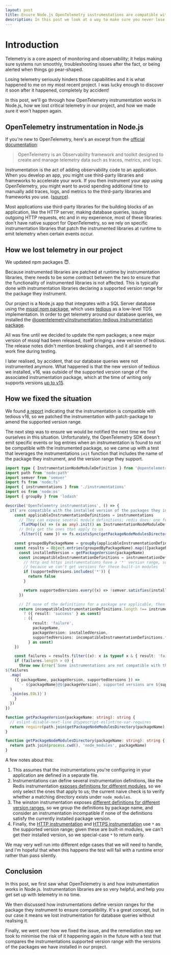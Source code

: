 ```yaml
---
layout: post
title: Ensure Node.js OpenTelemetry instrumentations are compatible with installed packages
description: In this post we look at a way to make sure you never lose telemetry in your app without knowing it.
---
```


# Introduction

Telemetry is a core aspect of monitoring and observability; it helps making sure systems run smoothly, troubleshooting issues after the fact, or being alerted when things go pear-shaped.

Losing telemetry seriously hinders those capabilities and it is what happened to me on my most recent project.
I was lucky enough to discover it soon after it happened, completely by accident!

In this post, we'll go through how OpenTelemetry instrumentation works in Node.js, how we lost critical telemetry in our project, and how we made sure it won't happen again.

## OpenTelemetry instrumentation in Node.js

If you're new to OpenTelemetry, here's an excerpt from the [official documentation](https://opentelemetry.io/docs/what-is-opentelemetry/):

> OpenTelemetry is an Observability framework and toolkit designed to create and manage telemetry data such as traces, metrics, and logs.

Instrumentation is the act of adding observability code to an application.
When you develop an app, you might use third-party libraries and frameworks to accelerate your work.
If you then instrument your app using OpenTelemetry, you might want to avoid spending additional time to manually add traces, logs, and metrics to the third-party libraries and frameworks you use. ([source](https://opentelemetry.io/docs/languages/js/libraries/)).

Most applications use third-party libraries for the building blocks of an application, like the HTTP server, making database queries, issuing outgoing HTTP requests, etc and in my experience, most of these libraries don't have native support for OpenTelemetry, so we rely on specific instrumentation libraries that patch the instrumented libraries at runtime to emit telemetry when certain events occur.

## How we lost telemetry in our project

We updated npm packages 😇.

Because instrumented libraries are patched at runtime by instrumentation libraries, there needs to be some contract between the two to ensure that the functionality of instrumented libraries is not affected. This is typically done with instrumentation libraries declaring a supported version range for the package they instrument.

Our project is a Node.js app that integrates with a SQL Server database using the [mssql npm package](https://www.npmjs.com/package/mssql), which uses [tedious](https://www.npmjs.com/package/tedious) as a low-level TDS implementation.
In order to get telemetry around our database queries, we installed the [@opentelemetry/instrumentation-tedious instrumentation package](https://www.npmjs.com/package/@opentelemetry/instrumentation-tedious).

All was fine until we decided to update the npm packages; a new major version of mssql had been released, itself bringing a new version of tedious.
The release notes didn't mention breaking changes, and it all seemed to work fine during testing.

I later realised, by accident, that our database queries were not instrumented anymore.
What happened is that the new version of tedious we installed, v16, was outside of the supported version range of the associated instrumentation package, which at the time of writing only supports versions [up to v15](https://github.com/open-telemetry/opentelemetry-js-contrib/tree/main/plugins/node/instrumentation-tedious#supported-versions).

## How we fixed the situation

We found [a report](https://github.com/open-telemetry/opentelemetry-js-contrib/pull/1638) indicating that the instrumentation is compatible with tedious v16, so we patched the instrumentation with patch-package to amend the supported version range.

The next step was to ensure we would be notified the next time we find ourselves in this situation.
Unfortunately, the OpenTelemetry SDK doesn't emit specific events or log entries when an instrumentation is found to not be compatible with the instrumented package, so we came up with a test that leverages the instrumentations `init` function that includes the name of the package they instrument, and the version range they support.

```typescript
import type { InstrumentationNodeModuleDefinition } from '@opentelemetry/instrumentation/build/src/instrumentationNodeModuleDefinition'
import path from 'node:path'
import semver from 'semver'
import fs from 'node:fs'
import { instrumentations } from './instrumentations'
import os from 'node:os'
import { groupBy } from 'lodash'

describe('OpenTelemetry instrumentations', () => {
  it(`are compatible with the installed version of the packages they instrument`, () => {
    const applicableInstrumentationDefinitions = instrumentations
      // They can expose several module definitions; redis does: one for @redis/client, one for @node-redis/client
      .flatMap((x) => (x as any).init() as InstrumentationNodeModuleDefinition<unknown> | InstrumentationNodeModuleDefinition<unknown>[])
      // Only get the ones that apply to us
      .filter(({ name }) => fs.existsSync(getPackageNodeModulesDirectory(name)))

    const groupedByPackageName = groupBy(applicableInstrumentationDefinitions, (x) => x.name)
    const results = Object.entries(groupedByPackageName).map(([packageName, instrumentationDefinitions]) => {
      const installedVersion = getPackageVersion(packageName)
      const incompatibleInstrumentationDefinitions = instrumentationDefinitions.filter(({ supportedVersions }) => {
        // http and https instrumentations have a '*' version range, so we special case it
        // because we can't get versions for these built-in modules
        if (supportedVersions.includes('*')) {
          return false
        }

        return supportedVersions.every((x) => !semver.satisfies(installedVersion, x))
      })

      // If none of the definitions for a package are applicable, then we have an issue
      return incompatibleInstrumentationDefinitions.length !== instrumentationDefinitions.length
        ? ({ result: 'success' } as const)
        : ({
            result: 'failure',
            packageName,
            packageVersion: installedVersion,
            supportedVersions: incompatibleInstrumentationDefinitions.flatMap((x) => x.supportedVersions),
          } as const)
    })

    const failures = results.filter((x): x is typeof x & { result: 'failure' } => x.result === 'failure')
    if (failures.length > 0) {
      throw new Error(`Some instrumentations are not compatible with the version of the installed packages:
${failures
  .map(
    ({ packageName, packageVersion, supportedVersions }) =>
      `- ${packageName}@${packageVersion}, supported versions are ${supportedVersions.join(', ')}`,
  )
  .join(os.EOL)}`)
    }
  })
})

function getPackageVersion(packageName: string): string {
  // eslint-disable-next-line @typescript-eslint/no-var-requires
  return require(path.join(getPackageNodeModulesDirectory(packageName), 'package.json')).version
}

function getPackageNodeModulesDirectory(packageName: string): string {
  return path.join(process.cwd(), 'node_modules', packageName)
}
```

A few notes about this:

1. This assumes that the instrumentations you're configuring in your application are defined in a separate file.
1. Instrumentations can define several instrumentation definitions, like the Redis instrumentation [exposes definitions for different modules](https://github.com/open-telemetry/opentelemetry-js-contrib/blob/edc426b348bc5f45ff6816bcd5ea7473251a05df/plugins/node/opentelemetry-instrumentation-redis-4/src/instrumentation.ts#L66-L74), so we only select the ones that apply to us; the current naive check is to verify whether a matching directory exists under `node_modules`.
1. The winston instrumentation exposes [different definitions for different version ranges](https://github.com/open-telemetry/opentelemetry-js-contrib/blob/edc426b348bc5f45ff6816bcd5ea7473251a05df/plugins/node/opentelemetry-instrumentation-winston/src/instrumentation.ts#L40-L106), so we group the definitions by package name, and consider an instrumentation incompatible if none of the definitions satisfy the currently installed package version.
1. Finally, the [HTTP instrumentation](https://github.com/open-telemetry/opentelemetry-js/blob/3920b158d08daa776280bde68a79e44bafa4e8ea/experimental/packages/opentelemetry-instrumentation-http/src/http.ts#L117) and [HTTPS instrumentation](https://github.com/open-telemetry/opentelemetry-js/blob/3920b158d08daa776280bde68a79e44bafa4e8ea/experimental/packages/opentelemetry-instrumentation-http/src/http.ts#L161) use `*` as the supported version range; given these are built-in modules, we can't get their installed version, so we special-case `*` to return early.

We may very well run into different edge cases that we will need to handle, and I'm hopeful that when this happens the test will fail with a runtime error rather than pass silently.

## Conclusion

In this post, we first saw what OpenTelemetry is and how instrumentation works in Node.js.
Instrumentation libraries are so very helpful, and help you get set up with telemetry in no time.

We then discussed how instrumentations define version ranges for the package they instrument to ensure compatibility.
It's a great concept, but in our case it means we lost instrumentation for database queries without realising it.

Finally, we went over how we fixed the issue, and the remediation step we took to minimise the risk of it happening again in the future with a test that compares the instrumentations supported version range with the versions of the packages we have installed in our project.
